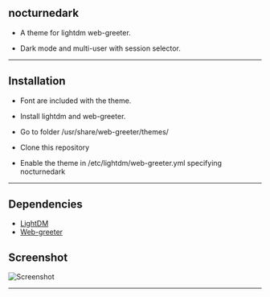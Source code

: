 
## nocturnedark

* A theme for lightdm web-greeter.

* Dark mode and multi-user with session selector.

***
## Installation

* Font are included with the theme.

* Install lightdm and web-greeter.

* Go to folder /usr/share/web-greeter/themes/

* Clone this repository

* Enable the theme in /etc/lightdm/web-greeter.yml specifying nocturnedark

***

## Dependencies
* [LightDM](https://www.archlinux.org/packages/extra/x86_64/lightdm/)
* [Web-greeter](https://aur.archlinux.org/packages/web-greeter)

## Screenshot
![Screenshot](https://i.imgur.com/aVSxAPC.png "Screenshot")
***
